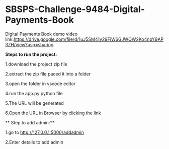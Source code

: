 # SBSPS-Challenge-9484-Digital-Payments-Book
Digital Payments Book
demo video link:https://drive.google.com/file/d/1uJ5SM41v29FiW6GJWOW2Ko4nbY9AP3ZH/view?usp=sharing

**Steps to run the project:**

1.download the project zip file

2.extract the zip file paced it into a folder

3.open the folder in vscode editor

4.run the app.py python file

5.The URL will be generated

6.Open the URL in Browser by clicking the link

**
Step to add admin:**

1.go to http://127.0.0.1:5000/addadmin

2.Enter details to add admin

